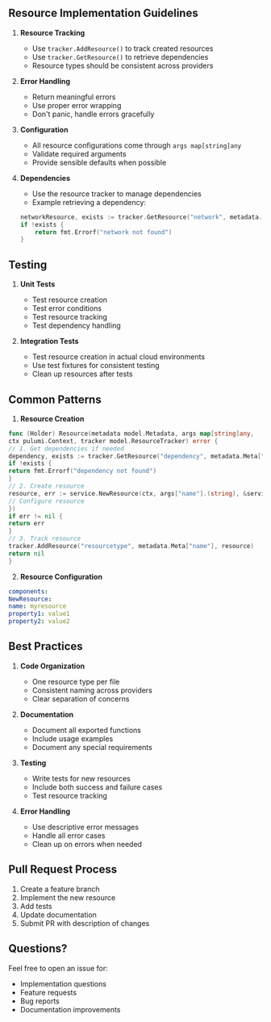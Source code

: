 
## Resource Implementation Guidelines

1. **Resource Tracking**
   - Use `tracker.AddResource()` to track created resources
   - Use `tracker.GetResource()` to retrieve dependencies
   - Resource types should be consistent across providers

2. **Error Handling**
   - Return meaningful errors
   - Use proper error wrapping
   - Don't panic, handle errors gracefully

3. **Configuration**
   - All resource configurations come through `args map[string]any`
   - Validate required arguments
   - Provide sensible defaults when possible

4. **Dependencies**
   - Use the resource tracker to manage dependencies
   - Example retrieving a dependency:
   ```go
   networkResource, exists := tracker.GetResource("network", metadata.Meta["name"])
   if !exists {
       return fmt.Errorf("network not found")
   }
   ```

## Testing

1. **Unit Tests**
   - Test resource creation
   - Test error conditions
   - Test resource tracking
   - Test dependency handling

2. **Integration Tests**
   - Test resource creation in actual cloud environments
   - Use test fixtures for consistent testing
   - Clean up resources after tests

## Common Patterns

1. **Resource Creation**
```go
func (Holder) Resource(metadata model.Metadata, args map[string]any,
ctx pulumi.Context, tracker model.ResourceTracker) error {
// 1. Get dependencies if needed
dependency, exists := tracker.GetResource("dependency", metadata.Meta["name"])
if !exists {
return fmt.Errorf("dependency not found")
}
// 2. Create resource
resource, err := service.NewResource(ctx, args["name"].(string), &service.ResourceArgs{
// Configure resource
})
if err != nil {
return err
}
// 3. Track resource
tracker.AddResource("resourcetype", metadata.Meta["name"], resource)
return nil
}
```

2. **Resource Configuration**

```yaml
components:
NewResource:
name: myresource
property1: value1
property2: value2
```

## Best Practices

1. **Code Organization**
   - One resource type per file
   - Consistent naming across providers
   - Clear separation of concerns

2. **Documentation**
   - Document all exported functions
   - Include usage examples
   - Document any special requirements

3. **Testing**
   - Write tests for new resources
   - Include both success and failure cases
   - Test resource tracking

4. **Error Handling**
   - Use descriptive error messages
   - Handle all error cases
   - Clean up on errors when needed

## Pull Request Process

1. Create a feature branch
2. Implement the new resource
3. Add tests
4. Update documentation
5. Submit PR with description of changes

## Questions?

Feel free to open an issue for:
- Implementation questions
- Feature requests
- Bug reports
- Documentation improvements